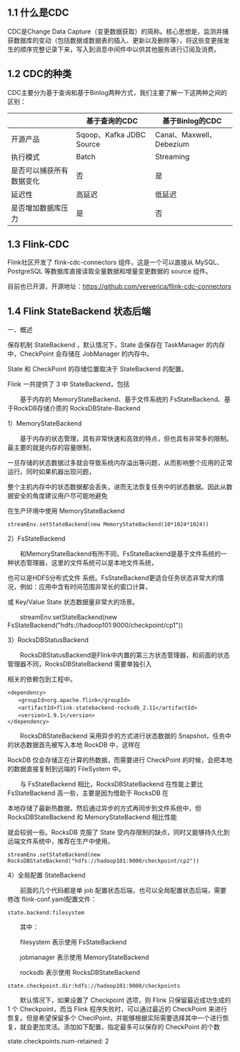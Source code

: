 ## 1.1 什么是CDC

CDC是Change Data Capture（变更数据获取）的简称。核心思想是，监测并捕获数据库的变动（包括数据或数据表的插入、更新以及删除等），将这些变更按发生的顺序完整记录下来，写入到消息中间件中以供其他服务进行订阅及消费。

## 1.2 CDC的种类

CDC主要分为基于查询和基于Binlog两种方式，我们主要了解一下这两种之间的区别：

|                          | 基于查询的CDC            | 基于Binlog的CDC          |
| ------------------------ | ------------------------ | ------------------------ |
| 开源产品                 | Sqoop、Kafka JDBC Source | Canal、Maxwell、Debezium |
| 执行模式                 | Batch                    | Streaming                |
| 是否可以捕获所有数据变化 | 否                       | 是                       |
| 延迟性                   | 高延迟                   | 低延迟                   |
| 是否增加数据库压力       | 是                       | 否                       |

## 1.3 Flink-CDC

Flink社区开发了 flink-cdc-connectors 组件，这是一个可以直接从 MySQL、PostgreSQL 等数据库直接读取全量数据和增量变更数据的 source 组件。

目前也已开源，开源地址：https://github.com/ververica/flink-cdc-connectors

## 1.4 Flink StateBackend 状态后端

一、概述

保存机制 StateBackend ，默认情况下，State 会保存在 TaskManager 的内存中，CheckPoint 会存储在 JobManager 的内存中。

State 和 CheckPoint 的存储位置取决于 StateBackend 的配置。

Flink 一共提供了 3 中 StateBackend，包括

　　基于内存的 MemoryStateBackend、基于文件系统的 FsStateBackend、基于RockDB存储介质的 RocksDBState-Backend

1）MemoryStateBackend

　　基于内存的状态管理，具有非常快速和高效的特点，但也具有非常多的限制。最主要的就是内存的容量限制，

一旦存储的状态数据过多就会导致系统内存溢出等问题，从而影响整个应用的正常运行。同时如果机器出现问题，

整个主机内存中的状态数据都会丢失，进而无法恢复任务中的状态数据。因此从数据安全的角度建议用户尽可能地避免

在生产环境中使用 MemoryStateBackend

```
streamEnv.setStateBackend(new MemoryStateBackend(10*1024*1024))
```

2）FsStateBackend

　　和MemoryStateBackend有所不同，FsStateBackend是基于文件系统的一种状态管理器，这里的文件系统可以是本地文件系统，

也可以是HDFS分布式文件 系统。FsStateBackend更适合任务状态非常大的情况，例如：应用中含有时间范围非常长的窗口计算，

或 Key/Value State 状态数据量非常大的场景。

　　streamEnv.setStateBackend(new FsStateBackend("hdfs://hadoop101:9000/checkpoint/cp1"))

3）RocksDBStatusBackend

　　RocksDBStatusBackend是Flink中内置的第三方状态管理器，和前面的状态管理器不同，RocksDBStateBackend 需要单独引入

相关的依赖包到工程中。

```
<dependency>
　　<groupId>org.apache.flink</groupId>
　　<artifactId>flink-statebackend-rocksdb_2.11</artifactId>
　　<version>1.9.1</version>
</dependency>
```

　　RocksDBStateBackend 采用异步的方式进行状态数据的 Snapshot，任务中的状态数据首先被写入本地 RockDB 中，这样在

RockDB 仅会存储正在计算的热数据，而需要进行 CheckPoint 的时候，会把本地的数据直接复制到远端的 FileSystem 中。

　　与 FsStateBackend 相比，RocksDBStateBackend 在性能上要比 FsStateBackend 高一些，主要是因为借助于 RocksDB 在

本地存储了最新热数据，然后通过异步的方式再同步到文件系统中，但 RocksDBStateBackend 和 MemoryStateBackend 相比性能

就会较弱一些。RocksDB 克服了 State 受内存限制的缺点，同时又能够持久化到远端文件系统中，推荐在生产中使用。

```
streamEnv.setStateBackend(new RocksDBStateBackend("hdfs://hadoop101:9000/checkpoint/cp2"))
```

4）全局配置 StateBackend

　　前面的几个代码都是单 job 配置状态后端，也可以全局配置状态后端，需要修改 flink-conf.yaml配置文件：

```
state.backend:filesystem
```

　　其中：

　　filesystem 表示使用 FsStateBackend

　　jobmanager 表示使用 MemoryStateBackend

　　rocksdb 表示使用 RocksDBStateBackend

```
state.checkpoint.dir:hdfs://hadoop101:9000/checkpoints
```

　　默认情况下，如果设置了 Checkpoint 选项，则 Flink 只保留最近成功生成的 1 个 Checkpoint，而当 Flink 程序失败时，可以通过最近的 CheckPoint 来进行恢复。但是希望保留多个 CheclPoint，并能够根据实际需要选择其中一个进行恢复，就会更加灵活。添加如下配置，指定最多可以保存的 CheckPoint 的个数

 state.checkpoints.num-retained: 2
